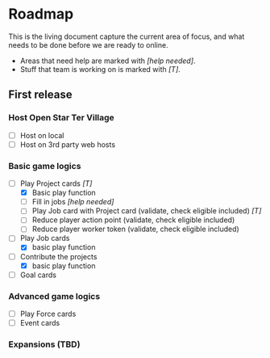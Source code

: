 # Roadmap

This is the living document capture the current area of focus, and what needs to be done before we are ready to online.

* Areas that need help are marked with *[help needed]*.
* Stuff that team is working on is marked with *[T]*.

## First release

### Host Open Star Ter Village

* [ ] Host on local
* [ ] Host on 3rd party web hosts

### Basic game logics

* [ ] Play Project cards *[T]*
  * [x] Basic play function
  * [ ] Fill in jobs *[help needed]*
  * [ ] Play Job card with Project card (validate, check eligible included) *[T]*
  * [ ] Reduce player action point (validate, check eligible included)
  * [ ] Reduce player worker token (validate, check eligible included)
* [ ] Play Job cards
  * [x] basic play function
* [ ] Contribute the projects
  * [x] basic play function
* [ ] Goal cards

### Advanced game logics

* [ ] Play Force cards
* [ ] Event cards

### Expansions (TBD)
